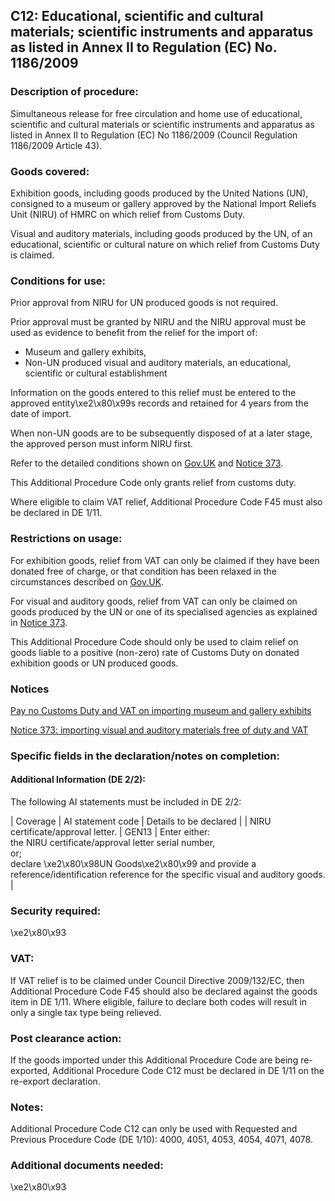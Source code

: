 C12: Educational, scientific and cultural materials; scientific instruments and apparatus as listed in Annex II to Regulation (EC) No. 1186/2009
------------------------------------------------------------------------------------------------------------------------------------------------

### Description of procedure:

Simultaneous release for free circulation and home use of educational, scientific and cultural materials or scientific instruments and apparatus as listed in Annex II to Regulation (EC) No 1186/2009 (Council Regulation 1186/2009 Article 43).

### Goods covered:

Exhibition goods, including goods produced by the United Nations (UN), consigned to a museum or gallery approved by the National Import Reliefs Unit (NIRU) of HMRC on which relief from Customs Duty.

Visual and auditory materials, including goods produced by the UN, of an educational, scientific or cultural nature on which relief from Customs Duty is claimed.

### Conditions for use:

Prior approval from NIRU for UN produced goods is not required.

Prior approval must be granted by NIRU and the NIRU approval must be used as evidence to benefit from the relief for the import of:

 * Museum and gallery exhibits,
 * Non-UN produced visual and auditory materials, an educational, scientific or cultural establishment

Information on the goods entered to this relief must be entered to the approved entity\xe2\x80\x99s records and retained for 4 years from the date of import.

When non-UN goods are to be subsequently disposed of at a later stage, the approved person must inform NIRU first.

Refer to the detailed conditions shown on [Gov.UK](https://www.gov.uk/guidance/pay-no-customs-duty-and-vat-on-importing-museum-and-gallery-exhibits) and [Notice 373](https://www.gov.uk/government/publications/notice-373-importing-visual-and-auditory-materials-free-of-duty-and-vat).

This Additional Procedure Code only grants relief from customs duty.

Where eligible to claim VAT relief, Additional Procedure Code F45 must also be declared in DE 1/11.

### Restrictions on usage:

For exhibition goods, relief from VAT can only be claimed if they have been donated free of charge, or that condition has been relaxed in the circumstances described on [Gov.UK](https://www.gov.uk/guidance/pay-no-customs-duty-and-vat-on-importing-museum-and-gallery-exhibits).

For visual and auditory goods, relief from VAT can only be claimed on goods produced by the UN or one of its specialised agencies as explained in [Notice 373](https://www.gov.uk/government/publications/notice-373-importing-visual-and-auditory-materials-free-of-duty-and-vat).

This Additional Procedure Code should only be used to claim relief on goods liable to a positive (non-zero) rate of Customs Duty on donated exhibition goods or UN produced goods.

### Notices

[Pay no Customs Duty and VAT on importing museum and gallery exhibits](https://www.gov.uk/guidance/pay-no-customs-duty-and-vat-on-importing-museum-and-gallery-exhibits)

[Notice 373: importing visual and auditory materials free of duty and VAT](https://www.gov.uk/government/publications/notice-373-importing-visual-and-auditory-materials-free-of-duty-and-vat)

### Specific fields in the declaration/notes on completion:

#### Additional Information (DE 2/2):

The following AI statements must be included in DE 2/2:



  |  Coverage |  AI statement code |  Details to be declared | 
   |  NIRU certificate/approval letter. |  GEN13 |  Enter either:  
the NIRU certificate/approval letter serial number,  
or;  
declare \xe2\x80\x98UN Goods\xe2\x80\x99 and provide a reference/identification reference for the specific visual and auditory goods. | 
 
### Security required:

\xe2\x80\x93

### VAT:

If VAT relief is to be claimed under Council Directive 2009/132/EC, then Additional Procedure Code F45 should also be declared against the goods item in DE 1/11. Where eligible, failure to declare both codes will result in only a single tax type being relieved.

### Post clearance action:

If the goods imported under this Additional Procedure Code are being re-exported, Additional Procedure Code C12 must be declared in DE 1/11 on the re-export declaration.

### Notes:

Additional Procedure Code C12 can only be used with Requested and Previous Procedure Code (DE 1/10): 4000, 4051, 4053, 4054, 4071, 4078.

### Additional documents needed:

\xe2\x80\x93

